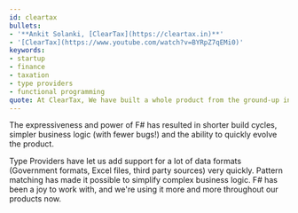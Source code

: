 ```yaml
---
id: cleartax
bullets:
- '**Ankit Solanki, [ClearTax](https://cleartax.in)**'
- '[ClearTax](https://www.youtube.com/watch?v=BYRpZ7qEMi0)'
keywords:
- startup
- finance
- taxation
- type providers
- functional programming
quote: At ClearTax, We have built a whole product from the ground-up in F#. It's been running in production for a couple of years — this has been a great experience for us.
---
```

The expressiveness and power of F# has resulted in shorter build cycles, simpler business logic (with fewer bugs!) and the ability to quickly evolve the product.

Type Providers have let us add support for a lot of data formats (Government formats, Excel files, third party sources) very quickly. Pattern matching has made it possible to simplify complex business logic. F# has been a joy to work with, and we're using it more and more throughout our products now.
